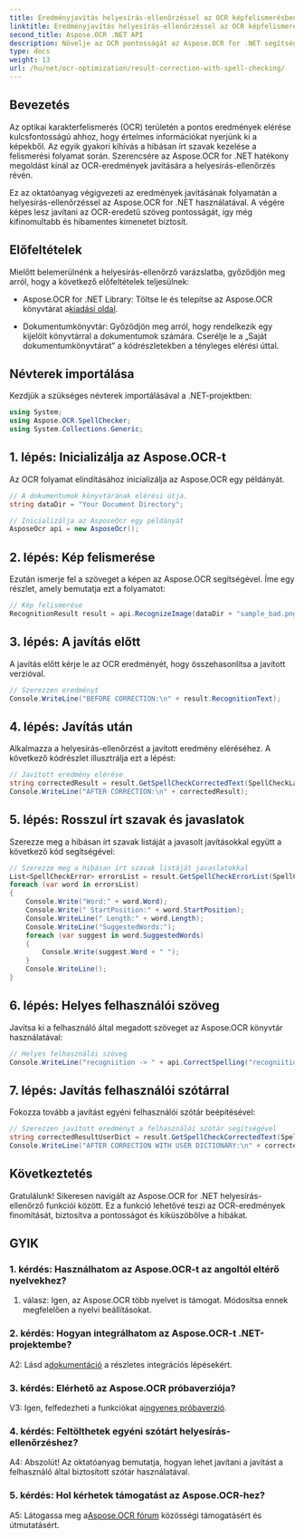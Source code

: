 ```yaml
---
title: Eredményjavítás helyesírás-ellenőrzéssel az OCR képfelismerésben
linktitle: Eredményjavítás helyesírás-ellenőrzéssel az OCR képfelismerésben
second_title: Aspose.OCR .NET API
description: Növelje az OCR pontosságát az Aspose.OCR for .NET segítségével. Helyesírások javítása, szótárak testreszabása és hibamentes szövegfelismerés problémamentesen.
type: docs
weight: 13
url: /hu/net/ocr-optimization/result-correction-with-spell-checking/
---
```

## Bevezetés

Az optikai karakterfelismerés (OCR) területén a pontos eredmények elérése kulcsfontosságú ahhoz, hogy értelmes információkat nyerjünk ki a képekből. Az egyik gyakori kihívás a hibásan írt szavak kezelése a felismerési folyamat során. Szerencsére az Aspose.OCR for .NET hatékony megoldást kínál az OCR-eredmények javítására a helyesírás-ellenőrzés révén.

Ez az oktatóanyag végigvezeti az eredmények javításának folyamatán a helyesírás-ellenőrzéssel az Aspose.OCR for .NET használatával. A végére képes lesz javítani az OCR-eredetű szöveg pontosságát, így még kifinomultabb és hibamentes kimenetet biztosít.

## Előfeltételek

Mielőtt belemerülnénk a helyesírás-ellenőrző varázslatba, győződjön meg arról, hogy a következő előfeltételek teljesülnek:

-  Aspose.OCR for .NET Library: Töltse le és telepítse az Aspose.OCR könyvtárat a[kiadási oldal](https://releases.aspose.com/ocr/net/).

- Dokumentumkönyvtár: Győződjön meg arról, hogy rendelkezik egy kijelölt könyvtárral a dokumentumok számára. Cserélje le a „Saját dokumentumkönyvtárat” a kódrészletekben a tényleges elérési úttal.

## Névterek importálása

Kezdjük a szükséges névterek importálásával a .NET-projektben:

```csharp
using System;
using Aspose.OCR.SpellChecker;
using System.Collections.Generic;
```

## 1. lépés: Inicializálja az Aspose.OCR-t

Az OCR folyamat elindításához inicializálja az Aspose.OCR egy példányát.

```csharp
// A dokumentumok könyvtárának elérési útja.
string dataDir = "Your Document Directory";

// Inicializálja az AsposeOcr egy példányát
AsposeOcr api = new AsposeOcr();
```

## 2. lépés: Kép felismerése

Ezután ismerje fel a szöveget a képen az Aspose.OCR segítségével. Íme egy részlet, amely bemutatja ezt a folyamatot:

```csharp
// Kép felismerése
RecognitionResult result = api.RecognizeImage(dataDir + "sample_bad.png", new RecognitionSettings(Language.Eng));
```

## 3. lépés: A javítás előtt

A javítás előtt kérje le az OCR eredményét, hogy összehasonlítsa a javított verzióval.

```csharp
// Szerezzen eredményt
Console.WriteLine("BEFORE CORRECTION:\n" + result.RecognitionText);
```

## 4. lépés: Javítás után

Alkalmazza a helyesírás-ellenőrzést a javított eredmény eléréséhez. A következő kódrészlet illusztrálja ezt a lépést:

```csharp
// Javított eredmény elérése
string correctedResult = result.GetSpellCheckCorrectedText(SpellCheckLanguage.Eng);
Console.WriteLine("AFTER CORRECTION:\n" + correctedResult);
```

## 5. lépés: Rosszul írt szavak és javaslatok

Szerezze meg a hibásan írt szavak listáját a javasolt javításokkal együtt a következő kód segítségével:

```csharp
// Szerezze meg a hibásan írt szavak listáját javaslatokkal
List<SpellCheckError> errorsList = result.GetSpellCheckErrorList(SpellCheckLanguage.Eng);
foreach (var word in errorsList)
{
	Console.Write("Word:" + word.Word);
	Console.Write(" StartPosition:" + word.StartPosition);
	Console.WriteLine(" Length:" + word.Length);
	Console.WriteLine("SuggestedWords:");
	foreach (var suggest in word.SuggestedWords)
	{
		Console.Write(suggest.Word + " ");
	}
	Console.WriteLine();
}
```

## 6. lépés: Helyes felhasználói szöveg

Javítsa ki a felhasználó által megadott szöveget az Aspose.OCR könyvtár használatával:

```csharp
// Helyes felhasználói szöveg
Console.WriteLine("recogniition -> " + api.CorrectSpelling("recogniition"));
```

## 7. lépés: Javítás felhasználói szótárral

Fokozza tovább a javítást egyéni felhasználói szótár beépítésével:

```csharp
// Szerezzen javított eredményt a felhasználói szótár segítségével
string correctedResultUserDict = result.GetSpellCheckCorrectedText(SpellCheckLanguage.Eng, dataDir+"dictionary.txt");
Console.WriteLine("AFTER CORRECTION WITH USER DICTIONARY:\n" + correctedResultUserDict);
```

## Következtetés

Gratulálunk! Sikeresen navigált az Aspose.OCR for .NET helyesírás-ellenőrző funkciói között. Ez a funkció lehetővé teszi az OCR-eredmények finomítását, biztosítva a pontosságot és kiküszöbölve a hibákat.

## GYIK

### 1. kérdés: Használhatom az Aspose.OCR-t az angoltól eltérő nyelvekhez?

1. válasz: Igen, az Aspose.OCR több nyelvet is támogat. Módosítsa ennek megfelelően a nyelvi beállításokat.

### 2. kérdés: Hogyan integrálhatom az Aspose.OCR-t .NET-projektembe?

 A2: Lásd a[dokumentáció](https://reference.aspose.com/ocr/net/) a részletes integrációs lépésekért.

### 3. kérdés: Elérhető az Aspose.OCR próbaverziója?

 V3: Igen, felfedezheti a funkciókat a[ingyenes próbaverzió](https://releases.aspose.com/).

### 4. kérdés: Feltölthetek egyéni szótárt helyesírás-ellenőrzéshez?

A4: Abszolút! Az oktatóanyag bemutatja, hogyan lehet javítani a javítást a felhasználó által biztosított szótár használatával.

### 5. kérdés: Hol kérhetek támogatást az Aspose.OCR-hez?

 A5: Látogassa meg a[Aspose.OCR fórum](https://forum.aspose.com/c/ocr/16) közösségi támogatásért és útmutatásért.